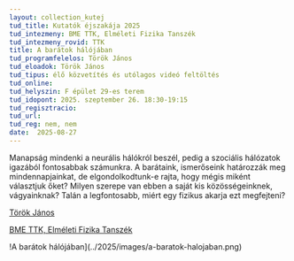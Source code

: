 ```yaml
---
layout: collection_kutej
tud_title: Kutatók éjszakája 2025
tud_intezmeny: BME TTK, Elméleti Fizika Tanszék
tud_intezmeny_rovid: TTK
title: A barátok hálójában
tud_programfelelos: Török János
tud_eloadok: Török János
tud_tipus: élő közvetítés és utólagos videó feltöltés
tud_online: 
tud_helyszin: F épület 29-es terem
tud_idopont: 2025. szeptember 26. 18:30-19:15
tud_regisztracio: 
tud_url: 
tud_reg: nem, nem
date:  2025-08-27
---
```


Manapság mindenki a neurális hálókról beszél, pedig a szociális hálózatok igazából fontosabbak számunkra. 
A barátaink, ismerőseink határozzák meg mindennapjainkat, de elgondolkodtunk-e rajta, hogy mégis miként választjuk őket? Milyen szerepe van ebben a saját kis közösségeinknek, vágyainknak? 
Talán a legfontosabb, miért egy fizikus akarja ezt megfejteni?

[Török János](https://tudprog.bme.hu/kutatok_ejszakaja/profilok/torok_janos)

[BME TTK, Elméleti Fizika Tanszék](https://dtp.physics.bme.hu/)

!A barátok hálójában](../2025/images/a-baratok-halojaban.png)
